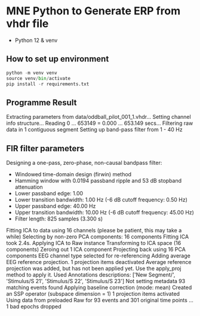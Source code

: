 # MNE Python to Generate ERP from vhdr file

- Python 12 & venv
## How to set up environment
```python
python -m venv venv
source venv/bin/activate
pip install -r requirements.txt
```


## Programme Result
Extracting parameters from data/oddball_pilot_001_1.vhdr...
Setting channel info structure...
Reading 0 ... 653149  =      0.000 ...   653.149 secs...
Filtering raw data in 1 contiguous segment
Setting up band-pass filter from 1 - 40 Hz

FIR filter parameters
---------------------
Designing a one-pass, zero-phase, non-causal bandpass filter:
- Windowed time-domain design (firwin) method
- Hamming window with 0.0194 passband ripple and 53 dB stopband attenuation
- Lower passband edge: 1.00
- Lower transition bandwidth: 1.00 Hz (-6 dB cutoff frequency: 0.50 Hz)
- Upper passband edge: 40.00 Hz
- Upper transition bandwidth: 10.00 Hz (-6 dB cutoff frequency: 45.00 Hz)
- Filter length: 825 samples (3.300 s)

Fitting ICA to data using 16 channels (please be patient, this may take a while)
Selecting by non-zero PCA components: 16 components
Fitting ICA took 2.4s.
Applying ICA to Raw instance
    Transforming to ICA space (16 components)
    Zeroing out 1 ICA component
    Projecting back using 16 PCA components
EEG channel type selected for re-referencing
Adding average EEG reference projection.
1 projection items deactivated
Average reference projection was added, but has not been applied yet. Use the apply_proj method to apply it.
Used Annotations descriptions: ['New Segment/', 'Stimulus/S 21', 'Stimulus/S 22', 'Stimulus/S 23']
Not setting metadata
93 matching events found
Applying baseline correction (mode: mean)
Created an SSP operator (subspace dimension = 1)
1 projection items activated
Using data from preloaded Raw for 93 events and 301 original time points ...
1 bad epochs dropped